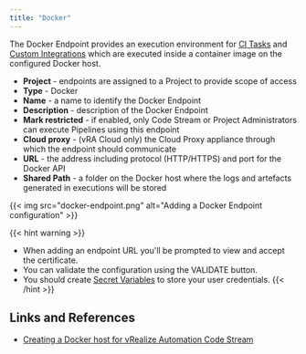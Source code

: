 ```yaml
---
title: "Docker"
---
```


The Docker Endpoint provides an execution environment for [CI Tasks](/Pipelines/Tasks/CI) and [Custom Integrations](/Custom-Integrations) which are executed inside a container image on the configured Docker host. 

* **Project** - endpoints are assigned to a Project to provide scope of access
* **Type** - Docker
* **Name** - a name to identify the Docker Endpoint
* **Description** - description of the Docker Endpoint
* **Mark restricted** - if enabled, only Code Stream or Project Administrators can execute Pipelines using this endpoint
* **Cloud proxy** - (vRA Cloud only) the Cloud Proxy appliance through which the endpoint should communicate
* **URL** - the address including protocol (HTTP/HTTPS) and port for the Docker API
* **Shared Path** - a folder on the Docker host where the logs and artefacts generated in executions will be stored

{{< img src="docker-endpoint.png" alt="Adding a Docker Endpoint configuration" >}}

{{< hint warning >}}
* When adding an endpoint URL you'll be prompted to view and accept the certificate.
* You can validate the configuration using the VALIDATE button.
* You should create [Secret Variables](/Configure/Variables/) to store your user credentials.
{{< /hint >}}

## Links and References
* [Creating a Docker host for vRealize Automation Code Stream](https://blogs.vmware.com/management/2020/08/creating-a-docker-host-for-vra-code-stream.html)